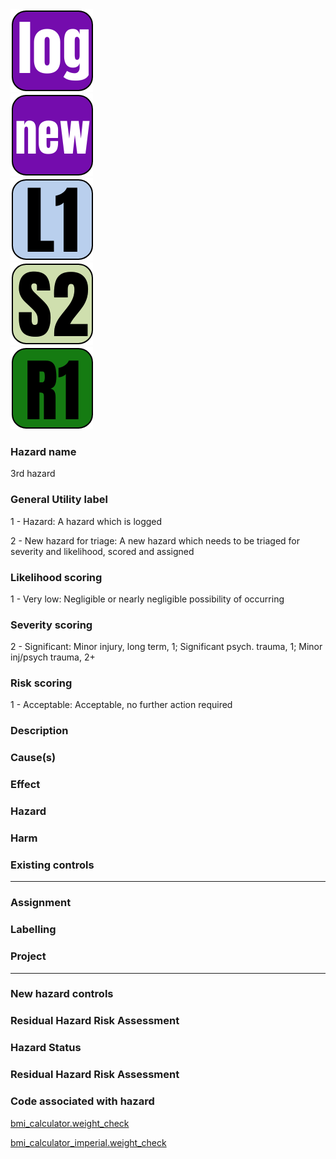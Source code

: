 <!-- [icon] -->
<div class="right">

<div>
<img class="icon-large" src="../../static/hazard/general-1.png" alt="General icon">
</div>
<div class="spacer-sm"></div>

<div>
<img class="icon-large" src="../../static/hazard/general-2.png" alt="General icon">
</div>
<div class="spacer-sm"></div>


<div>

<img class="icon-large" src="../../static/hazard/likelihood-1.png" alt="Likelihood icon">

</div>

<div class="spacer-sm"></div>

<div>

<img class="icon-large" src="../../static/hazard/severity-2.png" alt="Severity icon">

</div>

<div class="spacer-sm"></div>

<div>

<img class="icon-large" src="../../static/hazard/risk-1.png" alt="Risk icon">

</div>

<div class="spacer-md"></div>
</div>
<!-- [iconend] -->

### Hazard name
3rd hazard

### General Utility label
1 - Hazard: A hazard which is logged

2 - New hazard for triage: A new hazard which needs to be triaged for severity and likelihood, scored and assigned

### Likelihood scoring
1 - Very low: Negligible or nearly negligible possibility of occurring

### Severity scoring
2 - Significant: Minor injury, long term, 1; Significant psych. trauma, 1; Minor inj/psych trauma, 2+

### Risk scoring
1 - Acceptable: Acceptable, no further action required

### Description


### Cause(s)


### Effect


### Hazard


### Harm


### Existing controls


-----


### Assignment


### Labelling


### Project


-----


### New hazard controls


### Residual Hazard Risk Assessment


### Hazard Status


### Residual Hazard Risk Assessment


### Code associated with hazard
<!-- [code] -->
[bmi_calculator.weight_check](../../code/functions/bmi_calculator.md#weight_check_hazard)

[bmi_calculator_imperial.weight_check](../../code/functions/bmi_calculator_imperial.md#weight_check_hazard)
<!-- [codeend] -->

